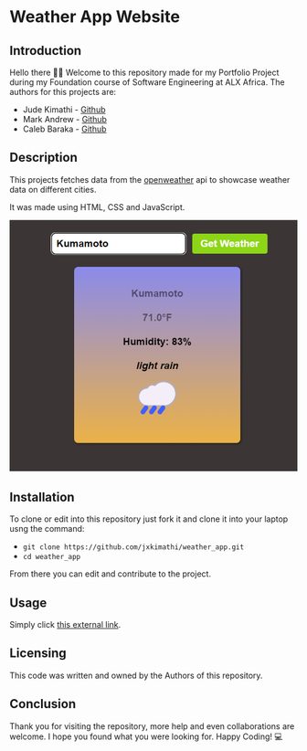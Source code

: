 # Weather App Website
## Introduction
Hello there 👋🏾 
Welcome to this repository made for my Portfolio Project during my Foundation course of Software Engineering at ALX Africa.
The authors for this projects are:
- Jude Kimathi - [Github](https://github.com/jxkimathi)
- Mark Andrew  - [Github](https://github.com/Mark-andrew7)
- Caleb Baraka - [Github](https://github.com/BarakaCaleb)

## Description
This projects fetches data from the [openweather](https://openweathermap.org/api) api to showcase weather data on different cities.

It was made using HTML, CSS and JavaScript.

![project image example](/landing_page/overall.png)

## Installation
To clone or edit into this repository just fork it and clone it into your laptop usng the command:
* `git clone https://github.com/jxkimathi/weather_app.git`
* `cd weather_app`

From there you can edit and contribute to the project.

## Usage
Simply click [this external link](https://jxkimathi.github.io/weather_app/).

## Licensing
This code was written and owned by the Authors of this repository.

## Conclusion
Thank you for visiting the repository, more help and even collaborations are welcome.
I hope you found what you were looking for.
Happy Coding! 💻
